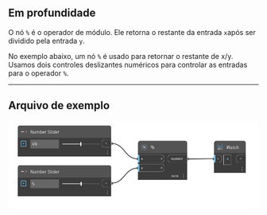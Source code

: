 ## Em profundidade
O nó `%` é o operador de módulo. Ele retorna o restante da entrada `x`após ser dividido pela entrada `y`.

No exemplo abaixo, um nó `%` é usado para retornar o restante de x/y. Usamos dois controles deslizantes numéricos para controlar as entradas para o operador `%`.
___
## Arquivo de exemplo

![%](./%25_img.jpg)
